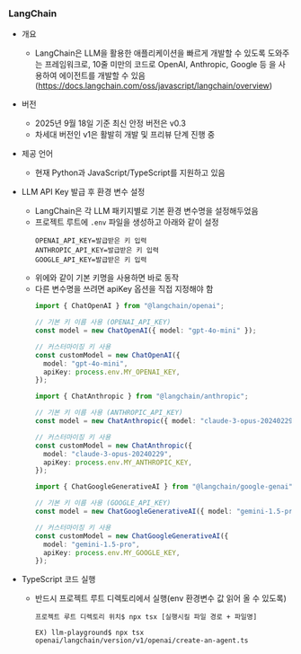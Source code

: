 ### LangChain

- 개요
  - LangChain은 LLM을 활용한 애플리케이션을 빠르게 개발할 수 있도록 도와주는 프레임워크로, 10줄 미만의 코드로 OpenAI, Anthropic, Google 등 을 사용하여 에이전트를 개발할 수 있음 (https://docs.langchain.com/oss/javascript/langchain/overview)


- 버전
  - 2025년 9월 18일 기준 최신 안정 버전은 v0.3
  - 차세대 버전인 v1은 활발히 개발 및 프리뷰 단계 진행 중


- 제공 언어
  - 현재 Python과 JavaScript/TypeScript를 지원하고 있음


- LLM API Key 발급 후 환경 변수 설정
  - LangChain은 각 LLM 패키지별로 기본 환경 변수명을 설정해두었음
  - 프로젝트 루트에 `.env` 파일을 생성하고 아래와 같이 설정
    ```env
    OPENAI_API_KEY=발급받은 키 입력
    ANTHROPIC_API_KEY=발급받은 키 입력
    GOOGLE_API_KEY=발급받은 키 입력
    ```
  - 위에와 같이 기본 키명을 사용하면 바로 동작
  - 다른 변수명을 쓰려면 apiKey 옵션을 직접 지정해야 함
    ```ts
    import { ChatOpenAI } from "@langchain/openai";

    // 기본 키 이름 사용 (OPENAI_API_KEY)
    const model = new ChatOpenAI({ model: "gpt-4o-mini" });
    
    // 커스터마이징 키 사용
    const customModel = new ChatOpenAI({
      model: "gpt-4o-mini",
      apiKey: process.env.MY_OPENAI_KEY,
    });
    ```
    ```ts
    import { ChatAnthropic } from "@langchain/anthropic";

    // 기본 키 이름 사용 (ANTHROPIC_API_KEY)
    const model = new ChatAnthropic({ model: "claude-3-opus-20240229" });
    
    // 커스터마이징 키 사용
    const customModel = new ChatAnthropic({
      model: "claude-3-opus-20240229",
      apiKey: process.env.MY_ANTHROPIC_KEY,
    });
    ```
    ```ts
    import { ChatGoogleGenerativeAI } from "@langchain/google-genai";

    // 기본 키 이름 사용 (GOOGLE_API_KEY)
    const model = new ChatGoogleGenerativeAI({ model: "gemini-1.5-pro" });
    
    // 커스터마이징 키 사용
    const customModel = new ChatGoogleGenerativeAI({
      model: "gemini-1.5-pro",
      apiKey: process.env.MY_GOOGLE_KEY,
    });
    ```

- TypeScript 코드 실행
  - 반드시 프로젝트 루트 디렉토리에서 실행(env 환경변수 값 읽어 올 수 있도록)
    ```shell
    프로젝트 루트 디렉토리 위치$ npx tsx [실행시킬 파일 경로 + 파일명]
    
    EX) llm-playground$ npx tsx openai/langchain/version/v1/openai/create-an-agent.ts  
    ```